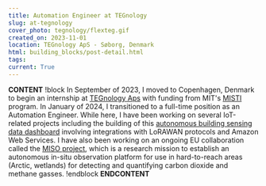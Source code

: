 ```yaml
---
title: Automation Engineer at TEGnology
slug: at-tegnology
cover_photo: tegnology/flexteg.gif
created_on: 2023-11-01
location: TEGnology ApS - Søborg, Denmark
html: building_blocks/post-detail.html
tags:
current: True
---
```

__CONTENT__
!block
In September of 2023, I moved to Copenhagen, Denmark to begin an internship at [TEGnology Aps](www.tegnology.dk) with funding from MIT's [MISTI](https://misti.mit.edu/) program. In January of 2024, I transitioned to a full-time position as an Automation Engineer. While here, I have been working on several IoT-related projects including the building of this [autonomous building sensing data dashboard](https://tegnology-smartbuilding-demo-68818149e9ed.herokuapp.com/) involving integrations with LoRAWAN protocols and Amazon Web Services. I have also been working on an ongoing EU collaboration called the [MISO project](https://miso.nilu.no/), which is a research mission to establish an autonomous in-situ observation platform for use in hard-to-reach areas (Arctic, wetlands) for detecting and quantifying carbon dioxide and methane gasses.
!endblock
__ENDCONTENT__
